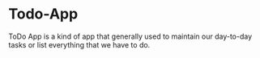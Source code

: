 # Todo-App
ToDo  App is a kind of app that generally used to maintain our day-to-day tasks or list everything that we have to do.
